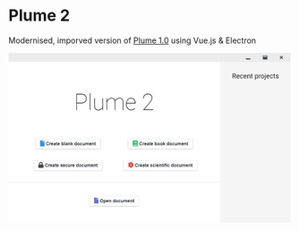 # Plume 2

Modernised, imporved version of [Plume 1.0](https://github.com/danmoop/plume-app) using Vue.js & Electron

![](preview.jpg)
